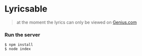 # Lyricsable

> at the moment the lyrics can only be viewed on [Genius.com](genius.com)

### Run the server

```shell
$ npm install 
$ node index
```
